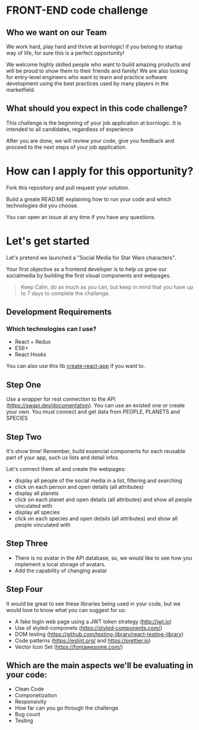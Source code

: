 # FRONT-END code challenge

## Who we want on our Team

We work hard, play hard and thrive at bornlogic! if you belong to startup way of life, for sure this is a perfect opportunity!

We welcome highly skilled people who want to build amazing products and will be proud to show them to their friends and family! We are also looking for entry-level engineers who want to learn and practice software development using the best practices used by many players in the marketfield.

## What should you expect in this code challenge?

This challenge is the beginning of your job application at bornlogic. It is intended to all candidates, regardless of experience 

After you are done, we will review your code, give you feedback and proceed to the next steps of your job application.

# How can I apply for this opportunity?

Fork this repository and pull request your solution. 

Build a greate READ.ME explaining how to run your code and which technologies did you choose.

You can open an issue at any time if you have any questions.

# Let's get started 

Let's pretend we launched a "Social Media for Star Wars characters". 

Your first objective as a frontend developer is to help us grow our socialmedia by building the first visual components and webpages.

> Keep Calm, do as much as you can, but keep in mind that you have up to 7 days to complete the challenge.


## Development Requirements

### Which technologies can I use?
- React + Redux
- ES6+
- React Hooks

You can also use this lib <a href="https://create-react-app.dev/docs/getting-started/" target='_blank'>create-react-app</a> if you want to.

## Step One 
 
Use a wrapper for rest connection to the API (https://swapi.dev/documentation). You can use an existed one or create your own.
You must connect and get data from PEOPLE, PLANETS and SPECIES 
 
 ## Step Two

It's show time! Remember, build essencial components for each reusable part of your app, such us lists and detail infos.

Let's connect them all and create the webpages:
 
 - display all people of the social media in a list, filtering and searching
 - click on each person and open details (all attributes) 
 - display all planets
 - click on each planet and open details (all attributes) and show all people vinculated with 
 - display all species
 - click on each species and open details (all attributes) and show all people vinculated with 
 
## Step Three

- There is no avatar in the API database, so, we would like to see how you implement a local storage of avatars.
- Add the capability of changing avatar

## Step Four

It would be great to see these libraries being used in your code, but we would love to know what you can suggest for us:
- A fake login web page using a JWT token strategy (http://jwt.io)
- Use of styled-componets (https://styled-components.com/)
- DOM testing (https://github.com/testing-library/react-testing-library)
- Code patterns (https://eslint.org/ and https://prettier.io)
- Vector Icon Set (https://fontawesome.com/)

## Which are the main aspects we'll be evaluating in your code:

- Clean Code
- Componetization
- Responsivity
- How far can you go through the challenge
- Bug count
- Testing

